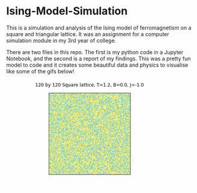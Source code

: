 # Ising-Model-Simulation
This is a simulation and analysis of the Ising model of ferromagnetism on a square and triangular lattice. It was an assignment for a computer simulation module in my 3rd year of college.

There are two files in this repo. The first is my python code in a Jupyter Notebook, and the second is a report of my findings. This was a pretty fun model to code and it creates some beautiful data and physics to visualise like some of the gifs below!

![Alt Text](https://github.com/diagonal-hamiltonian/Ising-Model-Simulation/blob/main/squT1.2gs120J-1.0B0.0.gif)
